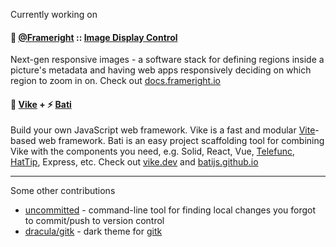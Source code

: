 Currently working on

#### 🚀 [@Frameright](https://github.com/Frameright) :: [Image Display Control](https://docs.frameright.io)

Next-gen responsive images - a software stack for defining regions inside a
picture's metadata and having web apps responsively deciding on which region to
zoom in on. Check out [docs.frameright.io](https://docs.frameright.io/introduction)

#### 🔨 [Vike](https://github.com/vikejs/vike) + ⚡ [Bati](https://github.com/batijs/bati)

Build your own JavaScript web framework. Vike is a fast and modular
[Vite](https://vitejs.dev/)-based web framework. Bati is an easy project
scaffolding tool for combining Vike with the components you need, e.g. Solid,
React, Vue, [Telefunc](https://telefunc.com/),
[HatTip](https://github.com/hattipjs/hattip), Express, etc. Check out
[vike.dev](https://vike.dev/) and [batijs.github.io](https://batijs.github.io/)

----------

Some other contributions

* [uncommitted](https://github.com/brandon-rhodes/uncommitted/) - command-line
  tool for finding local changes you forgot to commit/push to version control
* [dracula/gitk](https://github.com/dracula/gitk) - dark theme for
  [gitk](https://git-scm.com/docs/gitk)
